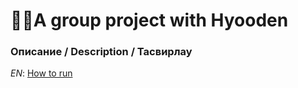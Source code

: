 # 👩‍🔧A group project with Hyooden
### Описание / Description / Тасвирлау

*EN*: [How to run](https://github.com/Gabriel-Em/42_AcademyPlus---BSQ---#how-to-run)


